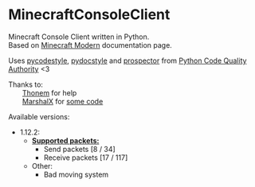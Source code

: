 # MinecraftConsoleClient
Minecraft Console Client written in Python. </br>
Based on [Minecraft Modern](https://wiki.vg/Main_Page) documentation page. </br>

Uses [pycodestyle](https://github.com/PyCQA/pycodestyle), [pydocstyle](https://github.com/PyCQA/pydocstyle) and [prospector](https://github.com/PyCQA/prospector) from [Python Code Quality Authority](https://github.com/PyCQA) <3

Thanks to: </br>
  [Thonem](https://github.com/MaksymilianK) for help </br>
  [MarshalX](https://gist.github.com/MarshalX) for [some code](https://gist.github.com/MarshalX/40861e1d02cbbc6f23acd3eced9db1a0) </br>

Available versions:
- 1.12.2:
  - **[Supported packets:](https://github.com/Nielotz/MinecraftConsoleClient/blob/development/FEATURES/1.12.2.md)**
    - Send packets [8 / 34]
    - Receive packets [17 / 117]
  - Other:
    - Bad moving system
